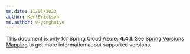 ```yaml
---
ms.date: 11/01/2022
author: KarlErickson
ms.author: v-yonghuiye
---
```


This document is only for Spring Cloud Azure: **4.4.1**. See [Spring Versions Mapping](https://github.com/Azure/azure-sdk-for-java/wiki/Spring-Versions-Mapping) to get more information about supported versions.
